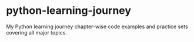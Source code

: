 # python-learning-journey
My Python learning journey  chapter-wise code examples and practice sets covering all major topics.
